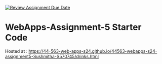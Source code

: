 [![Review Assignment Due Date](https://classroom.github.com/assets/deadline-readme-button-24ddc0f5d75046c5622901739e7c5dd533143b0c8e959d652212380cedb1ea36.svg)](https://classroom.github.com/a/5u0mb8O1)
# WebApps-Assignment-5 Starter Code
Hosted at : <https://44-563-web-apps-s24.github.io/44563-webapps-s24-assignment5-Sushmitha-S570745/drinks.html>